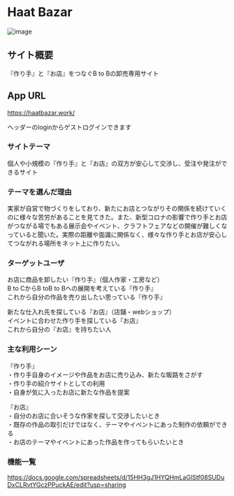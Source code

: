 # Haat Bazar
![image](https://user-images.githubusercontent.com/61741711/86092838-0909b980-bae9-11ea-977e-10ffcc9386ac.png)
## サイト概要
『作り手』と『お店』をつなぐB to Bの卸売専用サイト
## App URL
https://haatbazar.work/

ヘッダーのloginからゲストログインできます

### サイトテーマ
個人や小規模の『作り手』と『お店』の双方が安心して交渉し、受注や発注ができるサイト

### テーマを選んだ理由
実家が自営で物づくりをしており、新たにお店とつながりその関係を続けていくのに様々な苦労があることを見てきた。また、新型コロナの影響で作り手とお店がつながる場でもある展示会やイベント、クラフトフェアなどの開催が難しくなっていると聞いた。実際の距離や面識に関係なく、様々な作り手とお店が安心してつながれる場所をネット上に作りたい。
### ターゲットユーザ
お店に商品を卸したい『作り手』（個人作家・工房など）  
B to CからB toB to Bへの展開を考えている『作り手』  
これから自分の作品を売り出したい思っている『作り手』  

新たな仕入れ先を探している『お店』（店舗・webショップ）  
イベントに合わせた作り手を探している『お店』  
これから自分の『お店』を持ちたい人  

### 主な利用シーン
『作り手』  
・作り手自身のイメージや作品をお店に売り込み、新たな販路をさがす  
・作り手の紹介サイトとしての利用  
・自身が気に入ったお店に新たな作品を提案  

『お店』  
・自分のお店に合いそうな作家を探して交渉したいとき  
・既存の作品の取引だけではなく、テーマやイベントにあった制作の依頼ができる  
・お店のテーマやイベントにあった作品を作ってもらいたいとき  

### 機能一覧
https://docs.google.com/spreadsheets/d/15HH3gJ1HYQHmLaGlStf08SUDuDxCLRvtYGczPPuckAE/edit?usp=sharing

